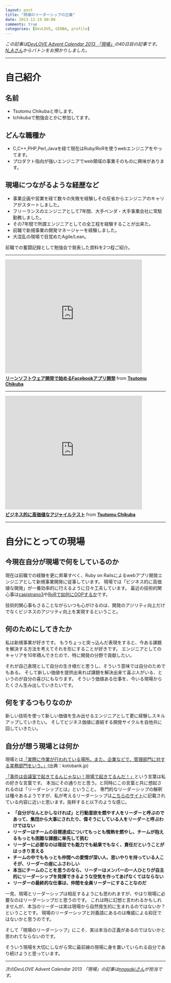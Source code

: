 ```yaml
---
layout: post
title: "現場のリーダーシップの正義"
date: 2013-12-19 00:00
comments: true
categories: [DevLOVE, GENBA, profile]
---
```

*この記事は[DevLOVE Advent Calendar 2013 「現場」](http://devlove.doorkeeper.jp/events/7039)の40日目の記事です。
[N_Aさん](https://github.com/N-A/rendo/issues/1)からバトンをお預かりしました。*
***

# 自己紹介

## 名前
* Tsutomu Chikubaと申します。
* tchikubaで勉強会とかに参加してます。

## どんな職種か
* C,C++,PHP,Perl,Javaを経て現在はRuby/RoRを使うwebエンジニアをやってます。
* プロダクト指向が強いエンジニアでweb領域の事業そのものに興味があります。

## 現場につながるような経歴など
* 事業企画や営業を経て数々の失敗を経験しその反省からエンジニアのキャリアがスタートしました。
* フリーランスのエンジニアとして7年間、大手ベンダ・大手事業会社に常駐勤務しました。
* その7年間で所謂エンジニアとしての全工程を経験することが出来た。
* 前職で新規事業の開発マネージャーを経験しました。
* 大混乱の現場で目覚めたAgile/Lean。

前職での奮闘記録として勉強会で発表した資料を2つ程ご紹介。

***

<iframe src="http://www.slideshare.net/slideshow/embed_code/14761605" width="427" height="356" frameborder="0" marginwidth="0" marginheight="0" scrolling="no" style="border:1px solid #CCC;border-width:1px 1px 0;margin-bottom:5px" allowfullscreen> </iframe> <div style="margin-bottom:5px"> <strong> <a href="https://www.slideshare.net/tchikuba/facebook-14761605" title="リーンソフトウェア開発で始めるFacebookアプリ開発" target="_blank">リーンソフトウェア開発で始めるFacebookアプリ開発</a> </strong> from <strong><a href="http://www.slideshare.net/tchikuba" target="_blank">Tsutomu Chikuba</a></strong> </div>

***

<iframe src="http://www.slideshare.net/slideshow/embed_code/15237558" width="427" height="356" frameborder="0" marginwidth="0" marginheight="0" scrolling="no" style="border:1px solid #CCC;border-width:1px 1px 0;margin-bottom:5px" allowfullscreen> </iframe> <div style="margin-bottom:5px"> <strong> <a href="https://www.slideshare.net/tchikuba/ss-15237558" title="ビジネス的に高価値なアジャイルテスト" target="_blank">ビジネス的に高価値なアジャイルテスト</a> </strong> from <strong><a href="http://www.slideshare.net/tchikuba" target="_blank">Tsutomu Chikuba</a></strong> </div>

***

# 自分にとっての現場

## 今現在自分が現場で何をしているのか

現在は前職での経験を更に昇華すべく、Ruby on Railsによるwebアプリ開発エンジニアとして新規事業開発に従事しています。
現場では「ビジネス的に高価値な開発」が一番効率的に行えるように日々工夫しています。
最近の技術的関心事は[capistrano3](http://takkkun.hatenablog.com/entry/2013/10/12/Capistrano_3%E3%81%B8%E3%81%AE%E6%89%8B%E5%BC%95%E3%81%8D)や[RoRで如何にOOPするか](http://techracho.bpsinc.jp/hachi8833/2013_11_19/14738)です。

技術的関心事もさることながらいつも心がけるのは、開発のアジリティ向上だけでなくビジネスのアジリティ向上を実現するということ。

## 何のためにしてきたか

私は新規事業が好きです。
もうちょっと突っ込んだ表現をすると、今ある課題を解決する方法を考えてそれを形にすることが好きです。
エンジニアとしてのキャリアを10年積んできたので、特に開発の分野で貢献したい。

それが自己表現として自分の生き様だと思うし、そういう意味では自分のためでもある。
そして新しい価値を提供出来れば課題を解決出来て喜ぶ人がいる、というのが自分の喜びにもなります。
そういう価値ある仕事を、今いる現場からたくさん生み出していきたいです。

## 何をするつもりなのか

新しい技術を使って新しい価値を生み出せるエンジニアとして更に経験しスキルアップしていきたい。
そしてビジネス価値に直結する開発サイクルを自他共に回していきたい。

## 自分が想う現場とは何か 

現場とは[「実際に作業が行われている場所。また、企業などで、管理部門に対する実務部門をいう。」](http://kotobank.jp/word/%E7%8F%BE%E5%A0%B4)(出典：kotobank.jp)

[「事件は会議室で起きてるんじゃない！現場で起きてるんだ！」](http://www.fesh.jp/detail_2579.html)という言葉は私の好きな言葉です。
本当にその通りだと思う。と同時にこの言葉と共に想起されるのは「リーダーシップとは」ということ。
専門的なリーダーシップの解釈は種々あるようですが、私が考えるリーダーシップは[こちらのサイト](http://nolovenoteam.com/leader-qualification-1316.html)に記載されている内容に近いと思います。抜粋すると以下のような感じ。

* **「自分がなんとかしなければ」と行動意欲を燃やす人をリーダーと呼ぶのであって、集団から大事にされたり、偉そうにしている人をリーダーと呼ぶわけではない**
* **リーダーはチームの目標達成についてもっとも情熱を燃やし、チームが抱えるもっとも困難な課題に率先して挑む**
* **リーダーに必要なのは理屈でも能力でも結果でもなく、責任だということがはっきり言える**
* **チームの中でももっとも仲間への愛情が深い人、思いやりを持っている人こそが、リーダーの座にふさわしい**
* **本当にチームのことを思うのなら、リーダーはメンバーの一人ひとりが自主的にリーダーシップを発揮できるような空気を作ってあげなくてはならない**
* **リーダーの最終的な仕事は、仲間を全員リーダーにすることなのだ**

一見、現場とリーダーシップは相反するようにも思われますが、やはり現場に必要なのはリーダーシップだと思うのです。
これは時に幻想と言われるかもしれませんが、本当のリーダーは実は現場から自然発生的に生まれるのではないか？ということです。
現場のリーダーシップと対義語にあるのは権威による抑圧ではないかと思うのです。

そして「現場のリーダーシップ」にこそ、実は本当の正義があるのではないかと思われてならないのです。

そういう現場を大切にしながら常に最前線の現場に身を置いていられる自分であり続けようと思っています。

***

*次のDevLOVE Advent Calendar 2013 「現場」の記事は[nnasakiさん](http://nnasaki.hatenablog.com/entry/2013/12/20/040046)が担当です。*
